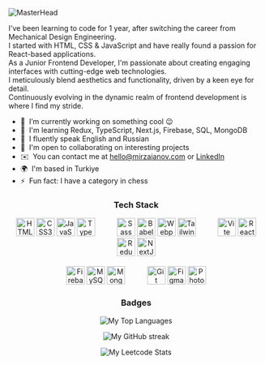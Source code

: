 ![MasterHead](https://onedrive.live.com/embed?resid=89964ae9969a4404%21823700&authkey=%21ABmLp_eomRlPIdY&width=1584&height=396)

<p align="left">
  I've been learning to code for 1 year, after switching the career from Mechanical Design Engineering.<br>
  I started with HTML, CSS & JavaScript and have really found a passion for React-based applications.<br>
  As a Junior Frontend Developer, I'm passionate about creating engaging interfaces with cutting-edge web technologies. <br>
  I meticulously blend aesthetics and functionality, driven by a keen eye for detail. <br>
  Continuously evolving in the dynamic realm of frontend development is where I find my stride.
</p>
<ul align="left">
  <li>
    🔭  I’m currently working on something cool 😉
  </li>
  <li>
    🌱  I'm learning Redux, TypeScript, Next.js, Firebase, SQL, MongoDB
  </li>
  <li>
    💬  I fluently speak English and Russian
  </li>
  <li>
    🤝  I'm open to collaborating on interesting projects
  </li>
  <li>
    ✉️  You can contact me at <a href="mailto:hello@mirzaianov.com">hello@mirzaianov.com</a>  or <a href="https://www.linkedin.com/in/mirzaianov">LinkedIn</a>
  </li>
  <li>
    🌍  I'm based in Turkiye
  </li>
  <li>
    ⚡  Fun fact: I have a category in chess
  </li>
</ul>
<h3 align="center">Tech Stack</h3>
<p align="center">
  <a href="https://developer.mozilla.org/en-US/docs/Glossary/HTML5" target="_blank" rel="noreferrer"><img src="https://raw.githubusercontent.com/danielcranney/readme-generator/main/public/icons/skills/html5-colored.svg" width="36" height="36" alt="HTML5" /></a>
  <a href="https://www.w3.org/TR/CSS/#css" target="_blank" rel="noreferrer"><img src="https://raw.githubusercontent.com/danielcranney/readme-generator/main/public/icons/skills/css3-colored.svg" width="36" height="36" alt="CSS3" /></a>
  <a href="https://developer.mozilla.org/en-US/docs/Web/JavaScript" target="_blank" rel="noreferrer"><img src="https://raw.githubusercontent.com/danielcranney/readme-generator/main/public/icons/skills/javascript-colored.svg" width="36" height="36" alt="JavaScript" /></a>
  <a href="https://www.typescriptlang.org/" target="_blank" rel="noreferrer"><img src="https://raw.githubusercontent.com/danielcranney/readme-generator/main/public/icons/skills/typescript-colored.svg" width="36" height="36" alt="TypeScript" /></a>&nbsp;&nbsp;&nbsp;&nbsp;&nbsp;&nbsp;&nbsp;&nbsp;&nbsp;&nbsp;
  <a href="https://sass-lang.com/" target="_blank" rel="noreferrer"><img src="https://raw.githubusercontent.com/danielcranney/readme-generator/main/public/icons/skills/sass-colored.svg" width="36" height="36" alt="Sass" /></a>
  <a href="https://babeljs.io/" target="_blank" rel="noreferrer"><img src="https://raw.githubusercontent.com/danielcranney/readme-generator/main/public/icons/skills/babel-dark.svg" width="36" height="36" alt="Babel" /></a>
  <a href="https://webpack.js.org/" target="_blank" rel="noreferrer"><img src="https://raw.githubusercontent.com/danielcranney/readme-generator/main/public/icons/skills/webpack-colored.svg" width="36" height="36" alt="Webpack" /></a>
  <a href="https://tailwindcss.com/" target="_blank" rel="noreferrer"><img src="https://raw.githubusercontent.com/danielcranney/readme-generator/main/public/icons/skills/tailwindcss-colored.svg" width="36" height="36" alt="TailwindCSS" /></a>&nbsp;&nbsp;&nbsp;&nbsp;&nbsp;&nbsp;&nbsp;&nbsp;&nbsp;&nbsp;
  <a href="https://vitejs.dev/" target="_blank" rel="noreferrer"><img src="https://raw.githubusercontent.com/danielcranney/readme-generator/main/public/icons/skills/vite-colored.svg" width="36" height="36" alt="Vite" /></a>
  <a href="https://reactjs.org/" target="_blank" rel="noreferrer"><img src="https://raw.githubusercontent.com/danielcranney/readme-generator/main/public/icons/skills/react-colored.svg" width="36" height="36" alt="React" /></a>
  <a href="https://redux.js.org/" target="_blank" rel="noreferrer"><img src="https://raw.githubusercontent.com/danielcranney/readme-generator/main/public/icons/skills/redux-colored.svg" width="36" height="36" alt="Redux" /></a>
  <a href="https://nextjs.org/docs" target="_blank" rel="noreferrer"><img src="https://raw.githubusercontent.com/danielcranney/readme-generator/main/public/icons/skills/nextjs-dark.svg" width="36" height="36" alt="NextJs" /></a>
  <br>
  <br>
  <a href="https://firebase.google.com/" target="_blank" rel="noreferrer"><img src="https://raw.githubusercontent.com/danielcranney/readme-generator/main/public/icons/skills/firebase-colored.svg" width="36" height="36" alt="Firebase" /></a>
  <a href="https://www.mysql.com/" target="_blank" rel="noreferrer"><img src="https://raw.githubusercontent.com/danielcranney/readme-generator/main/public/icons/skills/mysql-colored.svg" width="36" height="36" alt="MySQL" /></a>
  <a href="https://www.mongodb.com/" target="_blank" rel="noreferrer"><img src="https://raw.githubusercontent.com/danielcranney/readme-generator/main/public/icons/skills/mongodb-colored.svg" width="36" height="36" alt="MongoDB" /></a>&nbsp;&nbsp;&nbsp;&nbsp;&nbsp;&nbsp;&nbsp;&nbsp;&nbsp;&nbsp;
  <a href="https://git-scm.com/" target="_blank" rel="noreferrer"><img src="https://raw.githubusercontent.com/danielcranney/readme-generator/main/public/icons/skills/git-colored.svg" width="36" height="36" alt="Git" /></a>
  <a href="https://www.figma.com/" target="_blank" rel="noreferrer"><img src="https://raw.githubusercontent.com/danielcranney/readme-generator/main/public/icons/skills/figma-colored.svg" width="36" height="36" alt="Figma" /></a>
  <a href="https://www.adobe.com/uk/products/photoshop.html" target="_blank" rel="noreferrer"><img src="https://raw.githubusercontent.com/danielcranney/readme-generator/main/public/icons/skills/photoshop-colored.svg" width="36" height="36" alt="Photoshop" /></a>
</p>
<h3 align="center">Badges</h3>
<p align="center">
  <img src="https://github-readme-stats.vercel.app/api/top-langs?username=mirzaianov&show_icons=true&locale=en&layout=compact&theme=tokyonight&hide_border=true&border_radius=20" alt="My Top Languages" />
</p>
<p align="center">
  <img src="https://github-readme-streak-stats.herokuapp.com?user=mirzaianov&theme=tokyonight&hide_border=true&border_radius=20" alt="My GitHub streak" >
</p>
<!-- <h4 align="center">My Leetcode Stats</h4> -->
<p align="center">
  <img src="https://leetcard.jacoblin.cool/riaztat?ext=heatmap" alt="My Leetcode Stats" >
</p>
